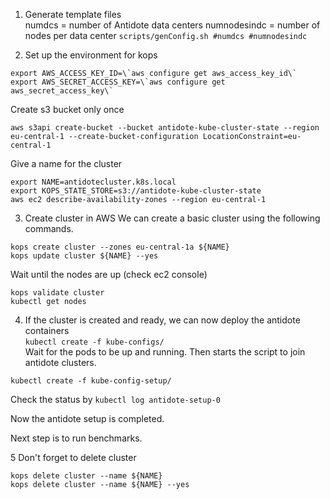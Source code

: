1. Generate template files  
    numdcs = number of Antidote data centers
    numnodesindc = number of nodes per data center
`scripts/genConfig.sh #numdcs #numnodesindc`

2. Set up the environment for kops  
```
export AWS_ACCESS_KEY_ID=\`aws configure get aws_access_key_id\`  
export AWS_SECRET_ACCESS_KEY=\`aws configure get aws_secret_access_key\`
```  

Create s3 bucket only once  
```
aws s3api create-bucket --bucket antidote-kube-cluster-state --region eu-central-1 --create-bucket-configuration LocationConstraint=eu-central-1
```  
Give a name for the cluster  
```
export NAME=antidotecluster.k8s.local
export KOPS_STATE_STORE=s3://antidote-kube-cluster-state
aws ec2 describe-availability-zones --region eu-central-1
```  

3. Create cluster in AWS
We can create a basic cluster using the following commands.
```
kops create cluster --zones eu-central-1a ${NAME}
kops update cluster ${NAME} --yes
```

Wait until the nodes are up (check ec2 console)

```
kops validate cluster
kubectl get nodes
```

4. If the cluster is created and ready, we can now deploy the antidote containers  
`kubectl create -f kube-configs/ `  
Wait for the pods to be up and running. Then starts the script to join antidote clusters.
```
kubectl create -f kube-config-setup/
```

Check the status by
`kubectl log antidote-setup-0 `

Now the antidote setup is completed.

Next step is to run benchmarks.

5 Don't forget to delete cluster
```
kops delete cluster --name ${NAME}
kops delete cluster --name ${NAME} --yes
```
